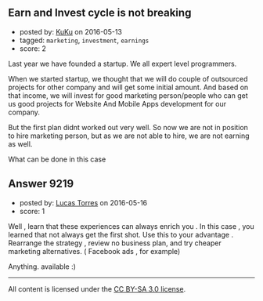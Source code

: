 ## Earn and Invest cycle is not breaking

- posted by: [KuKu](https://stackexchange.com/users/1053271/kuku) on 2016-05-13
- tagged: `marketing`, `investment`, `earnings`
- score: 2

<p>Last year we have founded a startup. We all expert level programmers.</p>

<p>When we started startup, we thought that we will do couple of outsourced projects for other company and will get some initial amount. And based on that income, we will invest for good marketing person/people who can get us good projects for Website And Mobile Apps development for our company.</p>

<p>But the first plan didnt worked out very well. So now we are not in position to hire marketing person, but as we are not able to hire, we are not earning as well.</p>

<p>What can be done in this case</p>



## Answer 9219

- posted by: [Lucas Torres](https://stackexchange.com/users/5780883/lucas-torres) on 2016-05-16
- score: 1

<p>Well , learn that these experiences can always enrich you . In this case , you learned that not always get the first shot. Use this to your advantage . Rearrange the strategy , review no business plan, and try cheaper marketing alternatives. ( Facebook ads , for example)</p>

<p>Anything. available :)</p>




---

All content is licensed under the [CC BY-SA 3.0 license](https://creativecommons.org/licenses/by-sa/3.0/).

